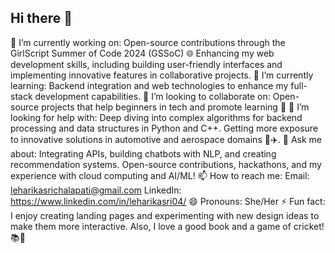 ## Hi there 👋


🔭 I’m currently working on:
Open-source contributions through the GirlScript Summer of Code 2024 (GSSoC) 🌐
Enhancing my web development skills, including building user-friendly interfaces and implementing innovative features in collaborative projects.
🌱 I’m currently learning:
Backend integration and web technologies to enhance my full-stack development capabilities.
👯 I’m looking to collaborate on:
Open-source projects that help beginners in tech and promote learning 📖
🤔 I’m looking for help with:
Deep diving into complex algorithms for backend processing and data structures in Python and C++.
Getting more exposure to innovative solutions in automotive and aerospace domains 🚗✈️.
💬 Ask me about:
Integrating APIs, building chatbots with NLP, and creating recommendation systems.
Open-source contributions, hackathons, and my experience with cloud computing and AI/ML!
📫 How to reach me:
Email: leharikasrichalapati@gmail.com
LinkedIn: https://www.linkedin.com/in/leharikasri04/
😄 Pronouns:
She/Her
⚡ Fun fact:
I enjoy creating landing pages and experimenting with new design ideas to make them more interactive. Also, I love a good book and a game of cricket! 📚🏏

